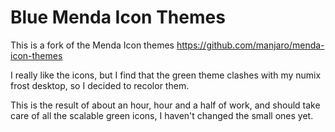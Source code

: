 Blue Menda Icon Themes
=================

This is a fork of the Menda Icon themes https://github.com/manjaro/menda-icon-themes

I really like the icons, but I find that the green theme clashes with my numix frost desktop, so I decided to recolor them.

This is the result of about an hour, hour and a half of work, and should take care of all the scalable green icons, I haven't changed the small ones yet.
